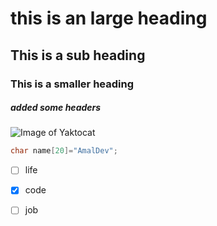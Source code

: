 # this is an large heading 
## This is a sub heading 
### This is a smaller heading








##### added some  headers

![Image of Yaktocat](https://octodex.github.com/images/yaktocat.png)



``` c
char name[20]="AmalDev";
```


- [ ] life
- [x] code
- [ ] job


